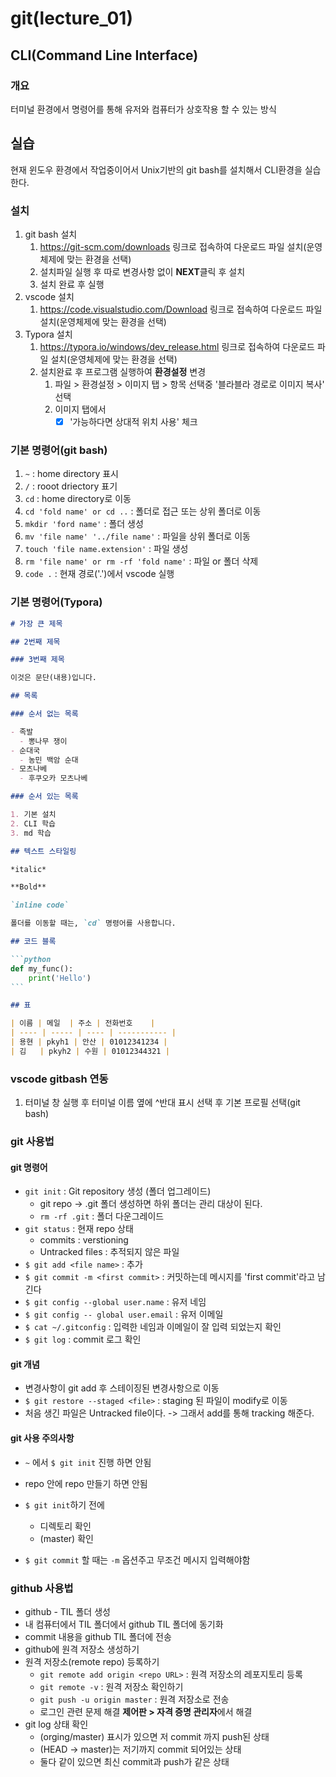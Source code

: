 # git(lecture_01)

## CLI(Command Line Interface)

### 개요

터미널 환경에서 명령어를 통해 유저와 컴퓨터가 상호작용 할 수 있는 방식

## 실습

현재 윈도우 환경에서 작업중이어서 Unix기반의 git bash를 설치해서 CLI환경을 실습한다.

### 설치

1. git bash 설치
   1. <https://git-scm.com/downloads> 링크로 접속하여 다운로드 파일 설치(운영체제에 맞는 환경을 선택)
   2. 설치파일 실행 후 따로 변경사항 없이 **NEXT**클릭 후 설치
   3. 설치 완료 후 실행
2. vscode 설치
   1. <https://code.visualstudio.com/Download> 링크로 접속하여 다운로드 파일 설치(운영체제에 맞는 환경을 선택)
3. Typora 설치
   1. <https://typora.io/windows/dev_release.html> 링크로 접속하여 다운로드 파일 설치(운영체제에 맞는 환경을 선택)
   2. 설치완료 후 프로그램 실행하여 **환경설정** 변경
      1. 파일 > 환경설정 > 이미지 탭 > 항목 선택중 '블라블라 경로로 이미지 복사' 선택
      2. 이미지 탭에서
         - [x] '가능하다면 상대적 위치 사용' 체크

### 기본 명령어(git bash)

1. `~` : home directory 표시
2. `/` : rooot driectory 표기
3. `cd` : home directory로 이동
4. `cd 'fold name' or cd ..` : 폴더로 접근 또는 상위 폴더로 이동
5. `mkdir 'ford name'` : 폴더 생성
6. `mv 'file name' '../file name'` : 파일을 상위 폴더로 이동
7. `touch 'file name.extension'` : 파일 생성
8. `rm 'file name' or rm -rf 'fold name'` : 파일 or 폴더 삭제
9. `code .` : 현재 경로('.')에서 vscode 실행

### 기본 명령어(Typora)

````markdown
# 가장 큰 제목

## 2번째 제목

### 3번째 제목

이것은 문단(내용)입니다.

## 목록

### 순서 없는 목록

- 족발
  - 뽕나무 쟁이
- 순대국
  - 농민 백암 순대
- 모츠나베
  - 후쿠오카 모츠나베

### 순서 있는 목록

1. 기본 설치
2. CLI 학습
3. md 학습

## 텍스트 스타일링

*italic*

**Bold**

`inline code`

폴더를 이동할 때는, `cd` 명령어를 사용합니다.

## 코드 블록

```python
def my_func():
	print('Hello')
```

## 표

| 이름 | 메일  | 주소 | 전화번호    |
| ---- | ----- | ---- | ----------- |
| 용현 | pkyh1 | 안산 | 01012341234 |
| 김   | pkyh2 | 수원 | 01012344321 |
````

### vscode gitbash 연동

1. 터미널 창 실행 후 터미널 이름 옆에 ^반대 표시 선택 후 기본 프로필 선택(git bash)

### git 사용법

#### git 명령어

- `git init` : Git repository 생성 (폴더 업그레이드)
  - git repo -> .git 폴더 생성하면 하위 폴더는 관리 대상이 된다.
  - `rm -rf .git` : 폴더 다운그레이드
- `git status` : 현재 repo 상태
  - commits : verstioning
  - Untracked files : 추적되지 않은 파일
- `$ git add <file name>` : 추가
- `$ git commit -m <first commit>` :  커밋하는데 메시지를 'first commit'라고 남긴다
- `$ git config --global user.name` : 유저 네임
- `$ git config -- global user.email` : 유저 이메일
- `$ cat ~/.gitconfig` : 입력한 네임과 이메일이 잘 입력 되었는지 확인
- `$ git log` : commit 로그 확인

#### git 개념

- 변경사항이 git add 후 스테이징된 변경사항으로 이동
- `$ git restore --staged <file>` : staging 된 파일이 modify로 이동
- 처음 생긴 파일은 Untracked file이다. -> 그래서 add를 통해 tracking 해준다.

#### git 사용 주의사항

- `~` 에서 `$ git init` 진행 하면 안됨

- repo 안에 repo 만들기 하면 안됨

- `$ git init`하기 전에

  - 디렉토리 확인
  - (master) 확인

- `$ git commit` 할 때는 `-m` 옵션주고 무조건 메시지 입력해야함

  

### github 사용법

- github - TIL 폴더 생성
- 내 컴퓨터에서 TIL 폴더에서 github TIL 폴더에 동기화
- commit 내용을 github TIL 폴더에 전송
- github에 원격 저장소 생성하기
- 원격 저장소(remote repo) 등록하기
  - `git remote add origin <repo URL>` : 원격 저장소의 레포지토리 등록
  - `git remote -v` : 원격 저장소 확인하기
  - `git push -u origin master` : 원격 저장소로 전송
  - 로그인 관련 문제 해결 **제어판 > 자격 증명 관리자**에서 해결
- git log 상태 확인
  - (orging/master) 표시가 있으면 저 commit 까지 push된 상태
  - (HEAD -> master)는 저기까지 commit 되어있는 상태
  - 둘다 같이 있으면 최신 commit과 push가 같은 상태